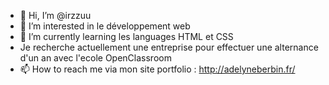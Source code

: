 - 👋 Hi, I’m @irzzuu
- 👀 I’m interested in  le développement web
- 🌱 I’m currently learning  les languages HTML et CSS
- Je recherche actuellement une entreprise pour effectuer une alternance d'un an avec l'ecole OpenClassroom
- 📫 How to reach me  via mon site portfolio : http://adelyneberbin.fr/

<!---
irzzuu/irzzuu is a ✨ special ✨ repository because its `README.md` (this file) appears on your GitHub profile.
You can click the Preview link to take a look at your changes.
--->
